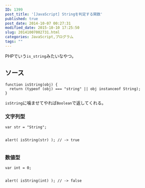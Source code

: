 ```yaml
---
ID: 1399
post_title: '[JavaScript] Stringを判定する関数'
published: true
post_date: 2014-10-07 00:27:31
modified_date: 2015-10-10 17:25:50
slug: 20141007002731.html
categories: JavaScript,プログラム
tags: ""
---
```

PHPでいう<code>is_string</code>みたいなやつ。
<!--more-->
<h2>ソース</h2>
<pre class="language-javascript"><code>function isString(obj) {
  return (typeof (obj) === "string" || obj instanceof String);
}</code></pre>
<code>isString</code>に噛ませてやれば<code>Boolean</code>で返してくれる。

<h3>文字列型</h3>
<pre class="language-javascript"><code>var str = "String";

alert( isString(str) );
// -> true
</code></pre>

<h3>数値型</h3>
<pre class="language-javascript"><code>var int = 0;

alert( isString(int) );
// -> false
</code></pre>